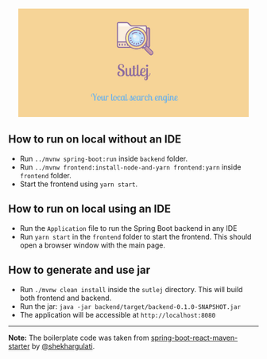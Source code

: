 <div align="center" style="margin: 20px">
  <img src="https://github.com/sutlej/sutlej/raw/master/banner.jpeg">
</div>

## How to run on local without an IDE
- Run `../mvnw spring-boot:run` inside `backend` folder.
- Run `../mvnw frontend:install-node-and-yarn frontend:yarn` inside `frontend` folder.
- Start the frontend using `yarn start`.

## How to run on local using an IDE
- Run the `Application` file to run the Spring Boot backend in any IDE
- Run `yarn start` in the `frontend` folder to start the frontend. This should open a browser window with the main page.

## How to generate and use jar
- Run `./mvnw clean install` inside the `sutlej` directory. This will build both frontend and backend.
- Run the jar: `java -jar backend/target/backend-0.1.0-SNAPSHOT.jar`
- The application will be accessible at `http://localhost:8080`

---
**Note:** The boilerplate code was taken from [spring-boot-react-maven-starter](https://github.com/shekhargulati/spring-boot-react-maven-starter) by [@shekhargulati](https://github.com/shekhargulati).
